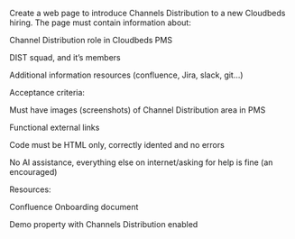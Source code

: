 Create a web page to introduce Channels Distribution to a new Cloudbeds hiring. The page must contain information about:

Channel Distribution role in Cloudbeds PMS

DIST squad, and it’s members

Additional information resources (confluence, Jira, slack, git…)

Acceptance criteria:

Must have images (screenshots) of Channel Distribution area in PMS

Functional external links 

Code must be HTML only, correctly idented and no errors

No AI assistance, everything else on internet/asking for help is fine (an encouraged)

Resources: 

Confluence Onboarding document 

Demo property with Channels Distribution enabled
